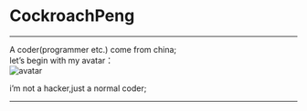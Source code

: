 # CockroachPeng
---- 
A coder(programmer etc.) come from china;  
let’s begin with my avatar：  
![][image-1]  

i’m not a hacker,just a normal coder;  

---- 

[image-1]:	source/avatar.jpg "avatar"
